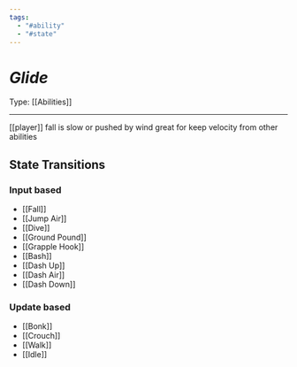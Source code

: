 ```yaml
---
tags:
  - "#ability"
  - "#state"
---
```

# _Glide_

Type: [[Abilities]]

----


[[player]] fall is slow or pushed by wind
great for keep velocity from other abilities

## State Transitions

### Input based

* [[Fall]]
* [[Jump Air]]
* [[Dive]]
* [[Ground Pound]]
* [[Grapple Hook]]
* [[Bash]]
* [[Dash Up]]
* [[Dash Air]]
* [[Dash Down]]

### Update based

* [[Bonk]]
* [[Crouch]]
* [[Walk]]
* [[Idle]]